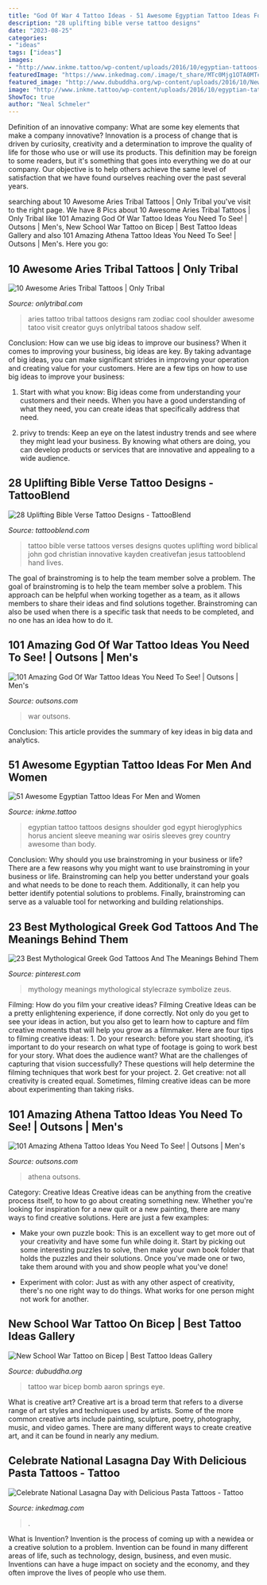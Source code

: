 ```yaml
---
title: "God Of War 4 Tattoo Ideas - 51 Awesome Egyptian Tattoo Ideas For Men And Women"
description: "28 uplifting bible verse tattoo designs"
date: "2023-08-25"
categories:
- "ideas"
tags: ["ideas"]
images:
- "http://www.inkme.tattoo/wp-content/uploads/2016/10/egyptian-tattoos-ideas-2.jpg"
featuredImage: "https://www.inkedmag.com/.image/t_share/MTc0Mjg1OTA0MTc5ODk3ODUy/pasta-tattoos-fb.jpg"
featured_image: "http://www.dubuddha.org/wp-content/uploads/2016/10/New-School-War-Tattoo-on-Bicep-by-Aaron-Springs-728x728.jpg"
image: "http://www.inkme.tattoo/wp-content/uploads/2016/10/egyptian-tattoos-ideas-2.jpg"
ShowToc: true
author: "Neal Schmeler"
---
```



Definition of an innovative company: What are some key elements that make a company innovative?
Innovation is a process of change that is driven by curiosity, creativity and a determination to improve the quality of life for those who use or will use its products. This definition may be foreign to some readers, but it's something that goes into everything we do at our company. Our objective is to help others achieve the same level of satisfaction that we have found ourselves reaching over the past several years.

	

		
searching about 10 Awesome Aries Tribal Tattoos | Only Tribal you've visit to the right page. We have 8 Pics about 10 Awesome Aries Tribal Tattoos | Only Tribal like 101 Amazing God Of War Tattoo Ideas You Need To See! | Outsons | Men&#039;s, New School War Tattoo on Bicep | Best Tattoo Ideas Gallery and also 101 Amazing Athena Tattoo Ideas You Need To See! | Outsons | Men&#039;s. Here you go:
		
    
## 10 Awesome Aries Tribal Tattoos | Only Tribal

<img loading=lazy src="http://www.onlytribal.com/wp-content/uploads/2015/12/Aries-Tribal-Tattoo-Pictures.jpg" onerror="this.onerror=null;this.src='https://tse4.mm.bing.net/th?id=OIP.NtATqrhNY83hE_LpWJvXHgHaJ4&amp;pid=15.1';" alt="10 Awesome Aries Tribal Tattoos | Only Tribal">

_Source: onlytribal.com_

>aries tattoo tribal tattoos designs ram zodiac cool shoulder awesome tatoo visit creator guys onlytribal tatoos shadow self. 

	

Conclusion: How can we use big ideas to improve our business?
When it comes to improving your business, big ideas are key. By taking advantage of big ideas, you can make significant strides in improving your operation and creating value for your customers. Here are a few tips on how to use big ideas to improve your business:
1. Start with what you know: Big ideas come from understanding your customers and their needs. When you have a good understanding of what they need, you can create ideas that specifically address that need.

2. privy to trends: Keep an eye on the latest industry trends and see where they might lead your business. By knowing what others are doing, you can develop products or services that are innovative and appealing to a wide audience.


    
## 28 Uplifting Bible Verse Tattoo Designs - TattooBlend

<img loading=lazy src="https://tattooblend.com/wp-content/uploads/2016/04/bible-verse-tattoo-8.jpg" onerror="this.onerror=null;this.src='https://tse3.mm.bing.net/th?id=OIP.PvsvvyNGS5JLevUlK-LS0QHaHS&amp;pid=15.1';" alt="28 Uplifting Bible Verse Tattoo Designs - TattooBlend">

_Source: tattooblend.com_

>tattoo bible verse tattoos verses designs quotes uplifting word biblical john god christian innovative kayden creativefan jesus tattooblend hand lives. 

	

The goal of brainstroming is to help the team member solve a problem.
The goal of brainstroming is to help the team member solve a problem. This approach can be helpful when working together as a team, as it allows members to share their ideas and find solutions together. Brainstroming can also be used when there is a specific task that needs to be completed, and no one has an idea how to do it.

    
## 101 Amazing God Of War Tattoo Ideas You Need To See! | Outsons | Men&#039;s

<img loading=lazy src="https://outsons.com/wp-content/uploads/2021/04/2020-09-11-01.37.21-2395278261075931714_godofwartattoo-819x1024.jpg" onerror="this.onerror=null;this.src='https://tse4.mm.bing.net/th?id=OIP.Uicq_auj7ZjTfWSnWMi1VgHaJQ&amp;pid=15.1';" alt="101 Amazing God Of War Tattoo Ideas You Need To See! | Outsons | Men&#039;s">

_Source: outsons.com_

>war outsons. 

	

Conclusion:
This article provides the summary of key ideas in big data and analytics.

    
## 51 Awesome Egyptian Tattoo Ideas For Men And Women

<img loading=lazy src="http://www.inkme.tattoo/wp-content/uploads/2016/10/egyptian-tattoos-ideas-2.jpg" onerror="this.onerror=null;this.src='https://tse2.mm.bing.net/th?id=OIP.jmhSiMP-5hKjBYSxvTf8uwHaKU&amp;pid=15.1';" alt="51 Awesome Egyptian Tattoo Ideas For Men and Women">

_Source: inkme.tattoo_

>egyptian tattoo tattoos designs shoulder god egypt hieroglyphics horus ancient sleeve meaning war osiris sleeves grey country awesome than body. 

	

Conclusion: Why should you use brainstroming in your business or life?
There are a few reasons why you might want to use brainstroming in your business or life. Brainstroming can help you better understand your goals and what needs to be done to reach them. Additionally, it can help you better identify potential solutions to problems. Finally, brainstroming can serve as a valuable tool for networking and building relationships.

    
## 23 Best Mythological Greek God Tattoos And The Meanings Behind Them

<img loading=lazy src="https://i.pinimg.com/736x/61/ee/70/61ee7058a6ea2e4df7aca3f0ccc8e44e.jpg" onerror="this.onerror=null;this.src='https://tse2.mm.bing.net/th?id=OIP.8Iplyz7f0o_vmlGMcBxZ5gHaJo&amp;pid=15.1';" alt="23 Best Mythological Greek God Tattoos And The Meanings Behind Them">

_Source: pinterest.com_

>mythology meanings mythological stylecraze symbolize zeus. 

	

Filming: How do you film your creative ideas?
Filming Creative Ideas can be a pretty enlightening experience, if done correctly. Not only do you get to see your ideas in action, but you also get to learn how to capture and film creative moments that will help you grow as a filmmaker. Here are four tips to filming creative ideas: 1. Do your research: before you start shooting, it’s important to do your research on what type of footage is going to work best for your story. What does the audience want? What are the challenges of capturing that vision successfully? These questions will help determine the filming techniques that work best for your project. 2. Get creative: not all creativity is created equal. Sometimes, filming creative ideas can be more about experimenting than taking risks.

    
## 101 Amazing Athena Tattoo Ideas You Need To See! | Outsons | Men&#039;s

<img loading=lazy src="https://outsons.com/wp-content/uploads/2021/02/2020-09-10-09.55.38-2394804278666461754_athenatattoo-820x1024.jpg" onerror="this.onerror=null;this.src='https://tse3.mm.bing.net/th?id=OIP.hmcB-Dwk_aDKgazG7VnUsQHaJP&amp;pid=15.1';" alt="101 Amazing Athena Tattoo Ideas You Need To See! | Outsons | Men&#039;s">

_Source: outsons.com_

>athena outsons. 

	

Category: Creative Ideas
Creative ideas can be anything from the creative process itself, to how to go about creating something new. Whether you're looking for inspiration for a new quilt or a new painting, there are many ways to find creative solutions. Here are just a few examples: 
- Make your own puzzle book: This is an excellent way to get more out of your creativity and have some fun while doing it. Start by picking out some interesting puzzles to solve, then make your own book folder that holds the puzzles and their solutions. Once you've made one or two, take them around with you and show people what you've done! 

- Experiment with color: Just as with any other aspect of creativity, there's no one right way to do things. What works for one person might not work for another.

    
## New School War Tattoo On Bicep | Best Tattoo Ideas Gallery

<img loading=lazy src="http://www.dubuddha.org/wp-content/uploads/2016/10/New-School-War-Tattoo-on-Bicep-by-Aaron-Springs-728x728.jpg" onerror="this.onerror=null;this.src='https://tse3.mm.bing.net/th?id=OIP.VAVm7niFSLTYYvVqh68qIwHaHa&amp;pid=15.1';" alt="New School War Tattoo on Bicep | Best Tattoo Ideas Gallery">

_Source: dubuddha.org_

>tattoo war bicep bomb aaron springs eye. 

	

What is creative art?
Creative art is a broad term that refers to a diverse range of art styles and techniques used by artists. Some of the more common creative arts include painting, sculpture, poetry, photography, music, and video games. There are many different ways to create creative art, and it can be found in nearly any medium.

    
## Celebrate National Lasagna Day With Delicious Pasta Tattoos - Tattoo

<img loading=lazy src="https://www.inkedmag.com/.image/t_share/MTc0Mjg1OTA0MTc5ODk3ODUy/pasta-tattoos-fb.jpg" onerror="this.onerror=null;this.src='https://tse1.mm.bing.net/th?id=OIP.20KB1pxXVTB3er035eFgHQHaD4&amp;pid=15.1';" alt="Celebrate National Lasagna Day with Delicious Pasta Tattoos - Tattoo">

_Source: inkedmag.com_

>. 

	

What is Invention?
Invention is the process of coming up with a newidea or a creative solution to a problem. Invention can be found in many different areas of life, such as technology, design, business, and even music. Inventions can have a huge impact on society and the economy, and they often improve the lives of people who use them.

